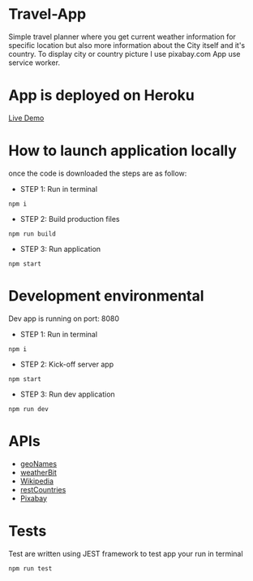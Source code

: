 # Travel-App
 Simple travel planner where you get current weather information for specific location but also more information about the City itself and it's country. To display city or country picture I use pixabay.com
 App use service worker.

# App is deployed on Heroku
[Live Demo](https://travel-planner-app001.herokuapp.com/)

 # How to launch application locally
 once the code is downloaded the steps are as follow:
- STEP 1: Run in terminal
 ```
npm i
 ```
- STEP 2: Build production files
```
npm run build
```
- STEP 3: Run application
```
npm start
```

# Development environmental
Dev app is running on port: 8080
- STEP 1: Run in terminal
 ```
npm i
 ```
- STEP 2: Kick-off server app
```
npm start
```
- STEP 3: Run dev application
```
npm run dev
```

# APIs
- [geoNames](https://www.geonames.org/)
- [weatherBit](https://www.weatherbit.io/)
- [Wikipedia](https://www.mediawiki.org/wiki/API:Main_page)
- [restCountries](https://restcountries.com/)
- [Pixabay](https://pixabay.com/api/docs/)

# Tests
Test are written using JEST framework to test app your run in terminal
```
npm run test
```